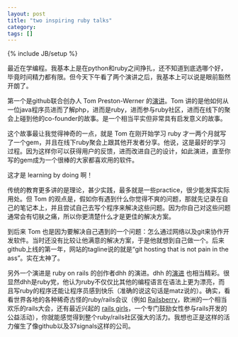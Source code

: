 ```yaml
---
layout: post
title: "two inspiring ruby talks"
category: 
tags: []
---
```

{% include JB/setup %}

最近在学编程。我基本上是在python和ruby之间挣扎，还不知道到底选哪个好，毕竟时间精力都有限。但今天下午看了两个演讲之后，我基本上可以说是眼前豁然开朗了。

第一个是github联合创办人 Tom Preston-Werner
的[演讲](http://confreaks.com/videos/432-rubyconf2010-the-road-from-ruby-hacker-to-entrepreneur)。Tom
讲的是他如何从一位java程序员进而了解php，进而是ruby，进而参与ruby社区，进而在线下的聚会上碰到他的co-founder的故事。是一个相当平实但非常具有启发意义的故事。

这个故事最让我觉得神奇的一点，就是 Tom 在刚开始学习 ruby
才一两个月就写了一个gem，并且在线下ruby聚会上跟其他开发者分享。他说，这是最好的学习过程。因为这样你可以获得用户的反馈，进而改进自己的设计，如此演进，直至你写的gem成为一个很棒的大家都喜欢用的软件。

这才是 learning by doing 啊！

传统的教育更多讲的是理论，甚少实践，最多就是一些practice，很少能发挥实际用处。但
Tom
的观点是，假如你有遇到什么你觉得不爽的问题，那就先记录在自己的笔记本上，并且尝试自己去写个程序来解决这些问题。因为你自己对这些问题通常会有切肤之痛，所以你更清楚什么才是更佳的解决方案。

到后来 Tom
也是因为要解决自己遇到的一个问题：怎么通过网络以及git来协作开发软件。当时还没有比较让他满意的解决方案，于是他就想到自己做一个。后来github上线的第一年，网站的tagline说的就是“git
hosting that is not pain in the ass”。实在太神了。


另外一个演进是 ruby on rails 的创作者dhh 的演进。dhh
的[演进](http://confreaks.com/videos/431-rubyconf2010-keynote-why-ruby)
也相当精彩。很显然dhh是ruby党，他认为ruby不仅仅比其他的编程语言在语法上更为漂亮，而且写ruby的程序还能让程序员感到快乐（准确的说这句话是matz说的）。确实，看看世界各地的各种稀奇古怪的ruby/rails会议（例如
[Railsberry](http://railsberry.com/)，欧洲的一个相当欢乐的rails大会，还有最近兴起的
[rails
girls](railsgirls.com/)，一个专门鼓励女性参与rails开发的公益活动），你就能感觉得到整个ruby/rails社区强大的活力。我想也正是这样的活力催生了像github以及37signals这样的公司。




